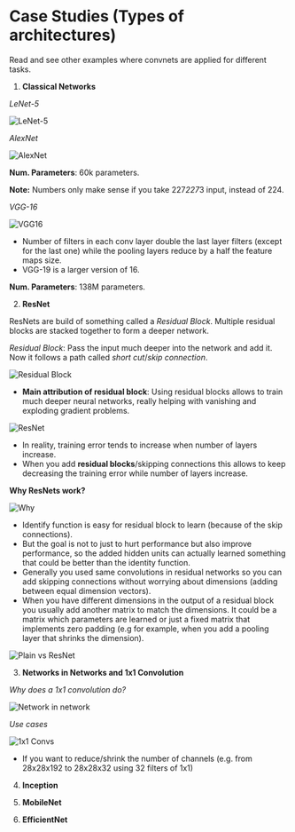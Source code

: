 # Case Studies (Types of architectures)

Read and see other examples where convnets are applied for different tasks.

1. __Classical Networks__

_LeNet-5_

![LeNet-5](images/lenet5.png)

_AlexNet_

![AlexNet](images/alexnet.png)

__Num. Parameters__: 60k parameters.

__Note:__ Numbers only make sense if you take 227*227*3 input, instead of 224.

_VGG-16_

![VGG16](images/vgg16.png)

- Number of filters in each conv layer double the last layer filters (except for the last one) while the pooling layers reduce by a half the feature maps size.
- VGG-19 is a larger version of 16.

__Num. Parameters__: 138M parameters.

2. __ResNet__

ResNets are build of something called a _Residual Block_. Multiple residual blocks are stacked together to form a deeper network.

_Residual Block_: Pass the input much deeper into the network and add it. Now it follows a path called _short cut_/_skip connection_. 

![Residual Block](images/residual_block.png)

- __Main attribution of residual block__: Using residual blocks allows to train much deeper neural networks, really helping with vanishing and exploding gradient problems.

![ResNet](images/resnet.png)

- In reality, training error tends to increase when number of layers increase.
- When you add __residual blocks__/skipping connections this allows to keep decreasing the training error while number of layers increase.

__Why ResNets work?__

![Why](images/why_resnets.png)

- Identify function is easy for residual block to learn (because of the skip connections).
- But the goal is not to just to hurt performance but also improve performance, so the added hidden units can actually learned something that could be better than the identity function.
- Generally you used same convolutions in residual networks so you can add skipping connections without worrying about dimensions (adding between equal dimension vectors).
- When you have different dimensions in the output of a residual block you usually add another matrix to match the dimensions. It could be a matrix which parameters are learned or just a fixed matrix that implements zero padding (e.g for example, when you add a pooling layer that shrinks the dimension).

![Plain vs ResNet](images/plain_v_resnet.png)

3. __Networks in Networks and 1x1 Convolution__

_Why does a 1x1 convolution do?_

![Network in network](images/network_in_network.png)

_Use cases_

![1x1 Convs](images/conv_1x1.png)

- If you want to reduce/shrink the number of channels (e.g. from 28x28x192 to 28x28x32 using 32 filters of 1x1)

4. __Inception__



5. __MobileNet__



6. __EfficientNet__